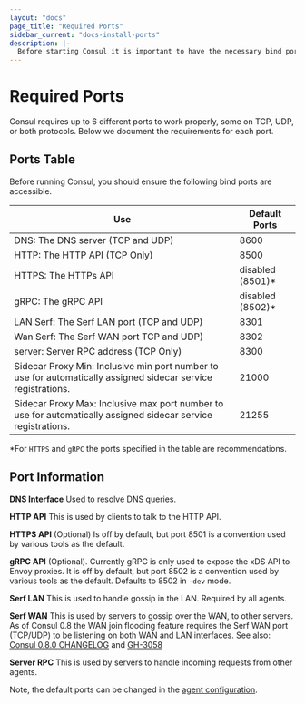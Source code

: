 ```yaml
---
layout: "docs"
page_title: "Required Ports"
sidebar_current: "docs-install-ports"
description: |-
  Before starting Consul it is important to have the necessary bind ports accessible.
---
```


# Required Ports


Consul requires up to 6 different ports to work properly, some on
TCP, UDP, or both protocols. Below we document the requirements for each
port. 

## Ports Table

Before running Consul, you should ensure the following bind ports are accessible. 


|  Use                              | Default Ports    | 
| --------------------------------- | ---------------- |
| DNS: The DNS server (TCP and UDP)              | 8600             |
| HTTP: The HTTP API (TCP Only)               | 8500             |
| HTTPS: The HTTPs API              | disabled (8501)* | 
| gRPC: The gRPC API                | disabled (8502)* | 
| LAN Serf: The Serf LAN port (TCP and UDP)      | 8301             | 
| Wan Serf: The Serf WAN port TCP and UDP)       | 8302             |
| server: Server RPC address (TCP Only)   | 8300             | 
| Sidecar Proxy Min: Inclusive min port number to use for automatically assigned sidecar service registrations.   | 21000            | 
| Sidecar Proxy Max: Inclusive max port number to use for automatically assigned sidecar service registrations. | 21255            | 

*For `HTTPS` and `gRPC` the ports specified in the table 
are recommendations.

## Port Information

**DNS Interface** Used to resolve DNS queries. 

**HTTP API** This is used by clients to talk to the HTTP
  API.

**HTTPS API** (Optional) Is off by default, but port 8501 is a convention 
  used by various tools as the default.

**gRPC API** (Optional). Currently gRPC is
   only used to expose the xDS API to Envoy proxies. It is off by default, but port 8502 is a convention used by various tools as the default. Defaults to 8502 in `-dev` mode.

**Serf LAN** This is used to handle gossip in the LAN.
  Required by all agents. 

**Serf WAN** This is used by servers to gossip over the WAN, to
  other servers. As of Consul 0.8 the WAN join flooding feature requires
  the Serf WAN port (TCP/UDP) to be listening on both WAN and LAN interfaces. See also:
   [Consul 0.8.0 CHANGELOG](https://github.com/hashicorp/consul/blob/master/CHANGELOG.md#080-april-5-2017) and [GH-3058](https://github.com/hashicorp/consul/issues/3058)

**Server RPC** This is used by servers to handle incoming
  requests from other agents. 

Note, the default ports can be changed in the [agent configuration](/docs/agent/options.html#ports). 